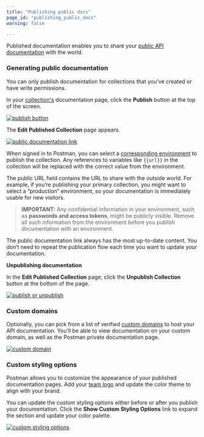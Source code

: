 ```yaml
---
title: "Publishing public docs"
page_id: "publishing_public_docs"
warning: false

---
```


Published documentation enables you to share your [public API documentation](https://learning.postman.com/docs/postman_for_publishers/public_api_docs/) with the world. 

### Generating public documentation

You can only publish documentation for collections that you've created or have write permissions.

In your [collection's](https://learning.postman.com/docs/postman/api_documentation/viewing_documentation/) documentation page, click the **Publish** button at the top of the screen.

[![publish button](https://assets.postman.com/postman-docs/docs-publish-button2.png) ](https://assets.postman.com/postman-docs/docs-publish-button2.png)  

The **Edit Published Collection** page appears.

[![public documentation link](https://assets.postman.com/postman-docs/docs-public-view.png)](https://assets.postman.com/postman-docs/docs-public-view.png)

When signed in to Postman, you can select a [corresponding environment](https://learning.postman.com/docs/postman/api_documentation/environments_and_environment_templates/) to publish the collection. Any references to variables like `{{url}}` in the collection will be replaced with the correct value from the environment.

The public URL field contains the URL to share with the outside world. For example, if you’re publishing your primary collection, you might want to select a “production” environment, so your documentation is immediately usable for new visitors.

<!-- Here's an [example](https://documenter.postman.com/view/583/coopers-meal-plan/4u2) of a collection we've published. -->

> **IMPORTANT:**  Any confidential information in your environment, such as **passwords and access tokens**, might be publicly visible. Remove all such information from the environment before you publish documentation with an environment.

The public documentation link always has the most up-to-date content. You don’t need to repeat the publication flow each time you want to update your documentation.

**Unpublishing documentation**

In the **Edit Published Collection** page, click the **Unpublish Collection** button at the bottom of the page.

[![publish or unpublish](https://assets.postman.com/postman-docs/docs-unpublish2.png)](https://assets.postman.com/postman-docs/docs-unpublish2.png)

### Custom domains

Optionally, you can pick from a list of verified [custom domains](https://learning.postman.com/docs/postman/api_documentation/adding_and_verifying_custom_domains/) to host your API documentation. You’ll be able to view documentation on your custom domain, as well as the Postman private documentation page. 

[![custom domain](https://assets.postman.com/postman-docs/docs-custom-domains.png)](https://assets.postman.com/postman-docs/docs-custom-domains.png)

### Custom styling options

Postman allows you to customize the appearance of your published documentation pages. Add your [team logo](https://learning.postman.com/docs/postman/api_documentation/adding_team_name_and_logo/) and update the color theme to align with your brand.

You can update the custom styling options either before or after you publish your documentation. Click the **Show Custom Styling Options** link to expand the section and update your color palette.

[![custom styling options](https://assets.postman.com/postman-docs/docs-custom-styling.png)](https://assets.postman.com/postman-docs/docs-custom-styling.png)
